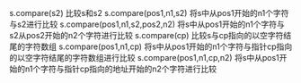 s.compare(s2)                   比较s和s2
s.compare(pos1,n1,s2)           将s中从pos1开始的n1个字符与s2进行比较
s.compare(pos1,n1,s2,pos2,n2)   将s中从pos1开始的n1个字符与s2从pos2开始的n2个字符进行比较
s.compare(cp)                   比较s与cp指向的以空字符结尾的字符数组
s.compare(pos1,n1,cp)           将s中从pos1开始的n1个字符与指针cp指向的以空字符结尾的字符数组进行比较
s.compare(pos1,n1,cp,n2)        将s中从pos1开始的n1个字符与指针cp指向的地址开始的n2个字符进行比较
